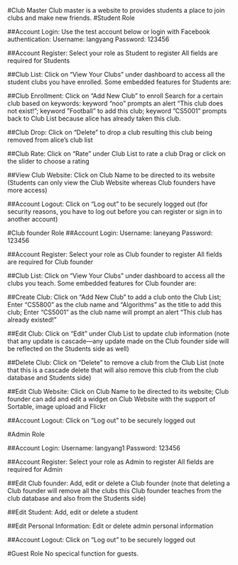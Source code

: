 #Club Master 
Club master is a website to provides students a place to join clubs and make new friends.
#Student Role

##Account Login:
	Use the test account below or login with Facebook authentication:
	Username: langyang
	Password: 123456
	

##Account Register:
	Select your role as Student to register
	All fields are required for Students

##Club List:
	Click on “View Your Clubs” under dashboard to access all the student clubs you have enrolled. Some embedded features for Students are: 
	
##Club Enrollment: 
	Click on “Add New Club” to enroll
	Search for a certain club based on keywords: keyword “noo” prompts an alert “This club does not exist!”; keyword ”Football” to add this club; keyword ”CS5001” prompts back to Club List because alice has already taken this club.
		
##Club Drop:
	Click on “Delete” to drop a club resulting this club being removed from alice’s club list

##Club Rate: 
	Click on “Rate” under Club List to rate a club
	Drag or click on the slider to choose a rating

##View Club Website:
	Click on Club Name to be directed to its website (Students can only view the Club Website whereas Club founders have more access)

##Account Logout:
    Click on “Log out” to be securely logged out (for security reasons, you have to log out before you can register or sign in to another account)

#Club founder Role
##Account Login:
	Username: laneyang
	Password: 123456

##Account Register:
	Select your role as Club founder to register
	All fields are required for Club founder

##Club List:
	Click on “View Your Clubs” under dashboard to access all the clubs you teach. Some embedded features for Club founder are:

##Create Club: 
    Click on “Add New Club” to add a club onto the Club List; Enter “CS5800” as the club name and “Algorithms” as the title to add this club; Enter “CS5001” as the club name will prompt an alert “This club has already existed!”

##Edit Club: 
    Click on “Edit” under Club List to update club information (note that any update is cascade—any update made on the Club founder side will be reflected on the Students side as well)

##Delete Club: 
    Click on “Delete” to remove a club from the Club List (note that this is a cascade delete that will also remove this club from the club database and Students side)

##Edit Club Website: 
    Click on Club Name to be directed to its website; Club founder can add and edit a widget on Club Website with the support of Sortable, image upload and Flickr

##Account Logout:
	Click on “Log out” to be securely logged out

#Admin Role

##Account Login:
	Username: langyang1
	Password: 123456

##Account Register:
	Select your role as Admin to register
	All fields are required for Admin

##Edit Club founder:
	Add, edit or delete a Club founder (note that deleting a Club founder will remove all the clubs this Club founder teaches from the club database and also from the Students side)

##Edit Student:
	Add, edit or delete a student

##Edit Personal Information:
	Edit or delete admin personal information

##Account Logout:
	Click on “Log out” to be securely logged out

#Guest Role
    No specical function for guests.



